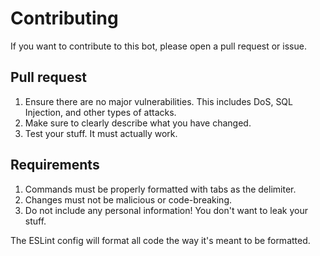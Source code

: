 # Contributing
If you want to contribute to this bot, please open a pull request or issue.

## Pull request
1. Ensure there are no major vulnerabilities. This includes DoS, SQL Injection, and other types of attacks.
2. Make sure to clearly describe what you have changed.
3. Test your stuff. It must actually work.

## Requirements
1. Commands must be properly formatted with tabs as the delimiter.
2. Changes must not be malicious or code-breaking.
3. Do not include any personal information! You don't want to leak your stuff.

The ESLint config will format all code the way it's meant to be formatted.